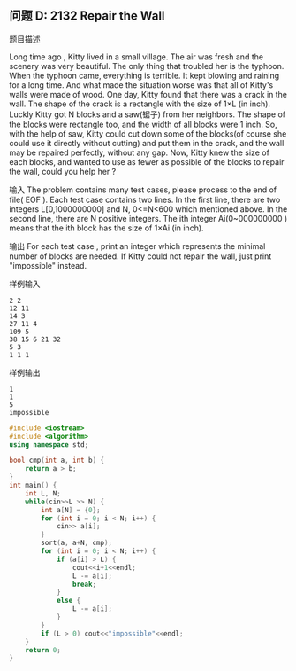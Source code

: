 ﻿问题 D: 2132 Repair the Wall
--------------------------

题目描述

Long time ago , Kitty lived in a small village. The air was fresh and the scenery was very beautiful. The only thing that troubled her is the typhoon.
When the typhoon came, everything is terrible. It kept blowing and raining for a long time. And what made the situation worse was that all of Kitty's walls were made of wood.
One day, Kitty found that there was a crack in the wall. The shape of the crack is 
a rectangle with the size of 1×L (in inch). Luckly Kitty got N blocks and a saw(锯子) from her neighbors.
The shape of the blocks were rectangle too, and the width of all blocks were 1 inch. So, with the help of saw, Kitty could cut down some of the blocks(of course she could use it directly without cutting) and put them in the crack, and the wall may be repaired perfectly, without any gap.
Now, Kitty knew the size of each blocks, and wanted to use as fewer as possible of the blocks to repair the wall, could you help her ?


输入
The problem contains many test cases, please process to the end of file( EOF ).
Each test case contains two lines.
In the first line, there are two integers L[0,1000000000] and N, 0<=N<600 which mentioned above.
In the second line, there are N positive integers. The ith integer Ai(0~000000000 ) means that the ith block has the size of 1×Ai (in inch).

输出
For each test case , print an integer which represents the minimal number of blocks are needed.
If Kitty could not repair the wall, just print "impossible" instead.

样例输入

```
2 2
12 11 
14 3
27 11 4 
109 5
38 15 6 21 32 
5 3
1 1 1
```

样例输出

```
1
1
5
impossible
```

```C++
#include <iostream>
#include <algorithm>
using namespace std;

bool cmp(int a, int b) {
    return a > b;
}
int main() {
    int L, N;
    while(cin>>L >> N) {
        int a[N] = {0};
        for (int i = 0; i < N; i++) {
            cin>> a[i];
        }
        sort(a, a+N, cmp);
        for (int i = 0; i < N; i++) {
            if (a[i] > L) {
                cout<<i+1<<endl;
                L -= a[i];
                break;
            }
            else {
                L -= a[i];
            }
        }
        if (L > 0) cout<<"impossible"<<endl;
    }
    return 0;
}
```

